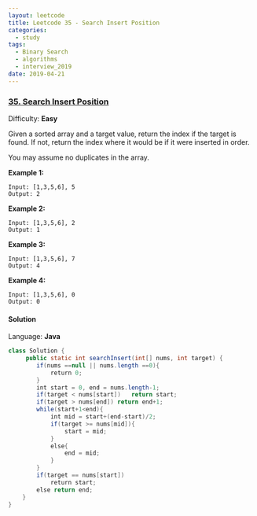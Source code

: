 ```yaml
---
layout: leetcode
title: Leetcode 35 - Search Insert Position
categories:
  - study
tags:
  - Binary Search
  - algorithms
  - interview_2019
date: 2019-04-21
---
```


### [35\. Search Insert Position](https://leetcode.com/problems/search-insert-position/)

Difficulty: **Easy**

Given a sorted array and a target value, return the index if the target is found. If not, return the index where it would be if it were inserted in order.

You may assume no duplicates in the array.

**Example 1:**

```
Input: [1,3,5,6], 5
Output: 2
```

**Example 2:**

```
Input: [1,3,5,6], 2
Output: 1
```

**Example 3:**

```
Input: [1,3,5,6], 7
Output: 4
```

**Example 4:**

```
Input: [1,3,5,6], 0
Output: 0
```

#### Solution

Language: **Java**

```java
class Solution {
     public static int searchInsert(int[] nums, int target) {
        if(nums ==null || nums.length ==0){
            return 0;
        }
        int start = 0, end = nums.length-1;
        if(target < nums[start])   return start;
        if(target > nums[end]) return end+1;
        while(start+1<end){
            int mid = start+(end-start)/2;
            if(target >= nums[mid]){
                start = mid;
            }
            else{
                end = mid;
            }
        }
        if(target == nums[start])
            return start;
        else return end;
    }
}
```
